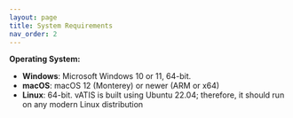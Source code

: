 ```yaml
---
layout: page
title: System Requirements
nav_order: 2
---
```


**Operating System:**
  * **Windows**: Microsoft Windows 10 or 11, 64-bit.
  * **macOS**: macOS 12 (Monterey) or newer (ARM or x64)
  * **Linux**: 64-bit. vATIS is built using Ubuntu 22.04; therefore, it should run on any modern Linux distribution